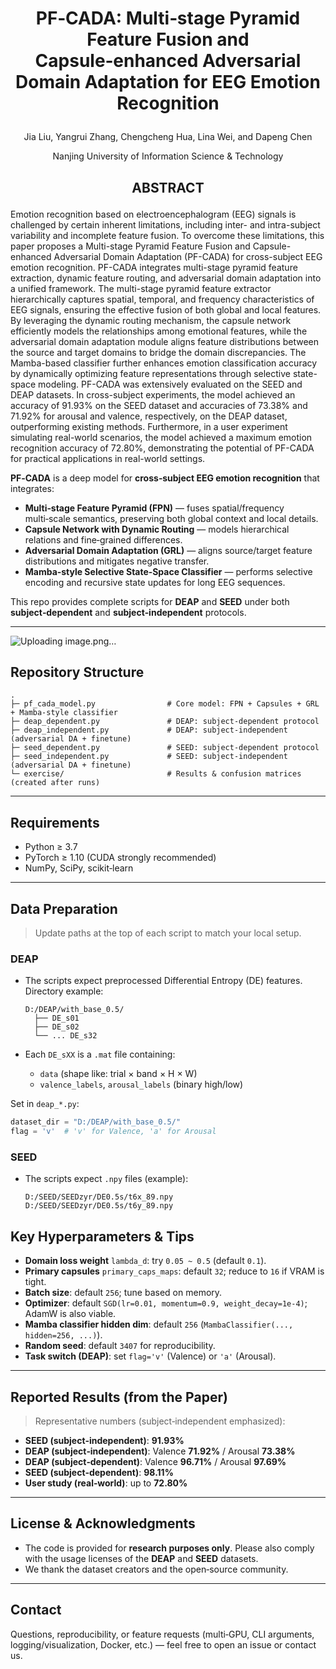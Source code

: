 #  <p align="center">PF‑CADA: Multi‑stage Pyramid Feature Fusion and Capsule‑enhanced Adversarial Domain Adaptation for EEG Emotion Recognition</p>

<p align="center">Jia Liu, Yangrui Zhang, Chengcheng Hua, Lina Wei, and Dapeng Chen</p>
<p align="center">Nanjing University of Information Science & Technology</p>

## <p align="center">ABSTRACT</p>
Emotion recognition based on electroencephalogram (EEG) signals is challenged by certain inherent limitations, including inter- and intra-subject variability and incomplete feature fusion. To overcome these limitations, this paper proposes a Multi-stage Pyramid Feature Fusion and Capsule-enhanced Adversarial Domain Adaptation (PF-CADA) for cross-subject EEG emotion recognition. PF-CADA integrates multi-stage pyramid feature extraction, dynamic feature routing, and adversarial domain adaptation into a unified framework. The multi-stage pyramid feature extractor hierarchically captures spatial, temporal, and frequency characteristics of EEG signals, ensuring the effective fusion of both global and local features. By leveraging the dynamic routing mechanism, the capsule network efficiently models the relationships among emotional features, while the adversarial domain adaptation module aligns feature distributions between the source and target domains to bridge the domain discrepancies. The Mamba-based classifier further enhances emotion classification accuracy by dynamically optimizing feature representations through selective state-space modeling. PF-CADA was extensively evaluated on the SEED and DEAP datasets. In cross-subject experiments, the model achieved an accuracy of 91.93\% on the SEED dataset and accuracies of 73.38\% and 71.92\% for arousal and valence, respectively, on the DEAP dataset, outperforming existing methods. Furthermore, in a user experiment simulating real-world scenarios, the model achieved a maximum emotion recognition accuracy of 72.80\%, demonstrating the potential of PF-CADA for practical applications in real-world settings.



**PF‑CADA** is a deep model for **cross‑subject EEG emotion recognition** that integrates:

* **Multi‑stage Feature Pyramid (FPN)** — fuses spatial/frequency multi‑scale semantics, preserving both global context and local details.
* **Capsule Network with Dynamic Routing** — models hierarchical relations and fine‑grained differences.
* **Adversarial Domain Adaptation (GRL)** — aligns source/target feature distributions and mitigates negative transfer.
* **Mamba‑style Selective State‑Space Classifier** — performs selective encoding and recursive state updates for long EEG sequences.

This repo provides complete scripts for **DEAP** and **SEED** under both **subject‑dependent** and **subject‑independent** protocols.

---

![Uploading image.png…]()


## Repository Structure

```text
.
├─ pf_cada_model.py                # Core model: FPN + Capsules + GRL + Mamba-style classifier
├─ deap_dependent.py               # DEAP: subject-dependent protocol
├─ deap_independent.py             # DEAP: subject-independent (adversarial DA + finetune)
├─ seed_dependent.py               # SEED: subject-dependent protocol
├─ seed_independent.py             # SEED: subject-independent (adversarial DA + finetune)
└─ exercise/                       # Results & confusion matrices (created after runs)
```

---

## Requirements

* Python ≥ 3.7
* PyTorch ≥ 1.10 (CUDA strongly recommended)
* NumPy, SciPy, scikit‑learn

---

## Data Preparation

> Update paths at the top of each script to match your local setup.

### DEAP

* The scripts expect preprocessed Differential Entropy (DE) features. Directory example:

  ```
  D:/DEAP/with_base_0.5/
    ├── DE_s01
    ├── DE_s02
    └── ... DE_s32
  ```
* Each `DE_sXX` is a `.mat` file containing:

  * `data`  (shape like: trial × band × H × W)
  * `valence_labels`, `arousal_labels` (binary high/low)

Set in `deap_*.py`:

```python
dataset_dir = "D:/DEAP/with_base_0.5/"
flag = 'v'  # 'v' for Valence, 'a' for Arousal
```

### SEED

* The scripts expect `.npy` files (example):

  ```
  D:/SEED/SEEDzyr/DE0.5s/t6x_89.npy
  D:/SEED/SEEDzyr/DE0.5s/t6y_89.npy
  ```

## Key Hyperparameters & Tips

* **Domain loss weight** `lambda_d`: try `0.05 ~ 0.5` (default `0.1`).
* **Primary capsules** `primary_caps_maps`: default `32`; reduce to `16` if VRAM is tight.
* **Batch size**: default `256`; tune based on memory.
* **Optimizer**: default `SGD(lr=0.01, momentum=0.9, weight_decay=1e-4)`; AdamW is also viable.
* **Mamba classifier hidden dim**: default `256` (`MambaClassifier(..., hidden=256, ...)`).
* **Random seed**: default `3407` for reproducibility.
* **Task switch (DEAP)**: set `flag='v'` (Valence) or `'a'` (Arousal).

---

## Reported Results (from the Paper)

> Representative numbers (subject‑independent emphasized):

* **SEED (subject‑independent)**: **91.93%**
* **DEAP (subject‑independent)**: Valence **71.92%** / Arousal **73.38%**
* **DEAP (subject‑dependent)**: Valence **96.71%** / Arousal **97.69%**
* **SEED (subject‑dependent)**: **98.11%**
* **User study (real‑world)**: up to **72.80%**

---

## License & Acknowledgments

* The code is provided for **research purposes only**. Please also comply with the usage licenses of the **DEAP** and **SEED** datasets.
* We thank the dataset creators and the open‑source community.

---

## Contact

Questions, reproducibility, or feature requests (multi‑GPU, CLI arguments, logging/visualization, Docker, etc.) — feel free to open an issue or contact us.


